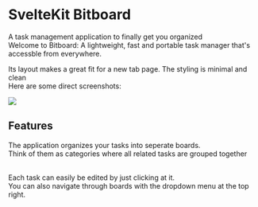 # SvelteKit Bitboard

A task management application to finally get you organized <br />
Welcome to Bitboard: A lightweight, fast and portable task manager that's accessble from everywhere.
<br />

Its layout makes a great fit for a new tab page. The styling is minimal and clean <br />
Here are some direct screenshots: 
<br />

<img src="https://imgur.com/X69UvKDl.png" />

## Features

The application organizes your tasks into seperate boards. <br />
Think of them as categories where all related tasks are grouped together <br />
<br />

Each task can easily be edited by just clicking at it. <br />
You can also navigate through boards with the dropdown menu at the top right.
